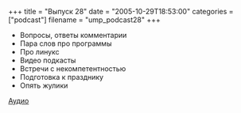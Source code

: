 +++
title = "Выпуск 28"
date = "2005-10-29T18:53:00"
categories = ["podcast"]
filename = "ump_podcast28"
+++


- Вопросы, ответы комментарии
- Пара слов про программы
- Про линукс
- Видео подкасты
- Встречи с некомпетентностью
- Подготовка к празднику
- Опять жулики

[Аудио](https://podcast.umputun.com/media/ump_podcast28.mp3)
<audio src="https://podcast.umputun.com/media/ump_podcast28.mp3" preload="none">